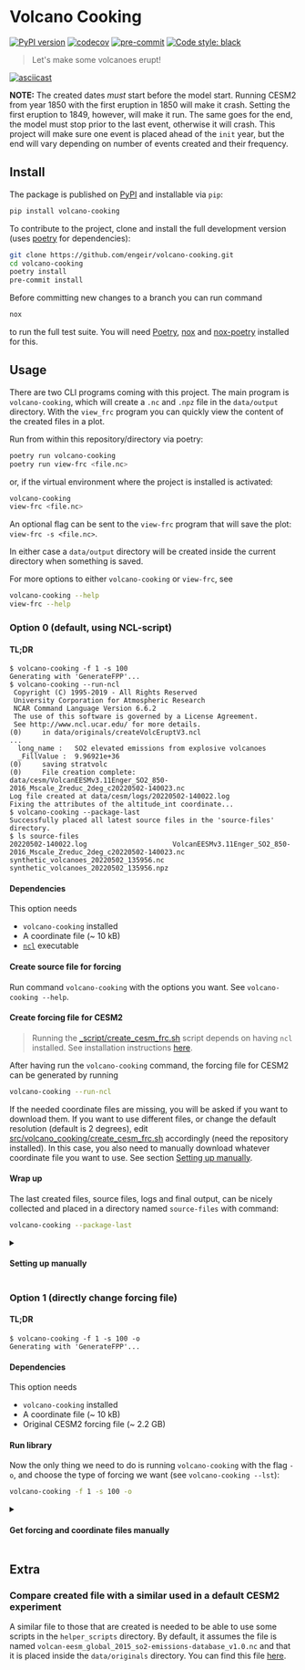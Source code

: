 # Volcano Cooking

[![PyPI version](https://img.shields.io/pypi/v/volcano-cooking)](https://pypi.org/project/volcano-cooking/)
[![codecov](https://codecov.io/gh/engeir/volcano-cooking/branch/main/graph/badge.svg?token=8I5VE7LYA4)](https://codecov.io/gh/engeir/volcano-cooking)
[![pre-commit](https://img.shields.io/badge/pre--commit-enabled-brightgreen?logo=pre-commit&logoColor=white)](https://github.com/pre-commit/pre-commit)
[![Code style: black](https://img.shields.io/badge/code%20style-black-000000.svg)](https://github.com/psf/black)

> Let's make some volcanoes erupt!

[![asciicast](https://asciinema.org/a/6eOsLnlOikscbXYLJqclxytD3.svg)](https://asciinema.org/a/6eOsLnlOikscbXYLJqclxytD3)

__NOTE:__
The created dates *must* start before the model start. Running CESM2 from year 1850 with
the first eruption in 1850 will make it crash. Setting the first eruption to 1849,
however, will make it run. The same goes for the end, the model must stop prior to the
last event, otherwise it will crash. This project will make sure one event is placed
ahead of the `init` year, but the end will vary depending on number of events created
and their frequency.

## Install

The package is published on [PyPI] and installable via `pip`:

```bash
pip install volcano-cooking
```

To contribute to the project, clone and install the full development version (uses
[poetry] for dependencies):

```bash
git clone https://github.com/engeir/volcano-cooking.git
cd volcano-cooking
poetry install
pre-commit install
```

Before committing new changes to a branch you can run command

```bash
nox
```

to run the full test suite. You will need [Poetry], [nox] and [nox-poetry] installed for
this.

## Usage

There are two CLI programs coming with this project. The main program is
`volcano-cooking`, which will create a `.nc` and `.npz` file in the `data/output`
directory. With the `view_frc` program you can quickly view the content of the created
files in a plot.

Run from within this repository/directory via poetry:

```sh
poetry run volcano-cooking
poetry run view-frc <file.nc>
```

or, if the virtual environment where the project is installed is activated:

```sh
volcano-cooking
view-frc <file.nc>
```

An optional flag can be sent to the `view-frc` program that will save the plot:
`view-frc -s <file.nc>`.

In either case a `data/output` directory will be created inside the current directory
when something is saved.

For more options to either `volcano-cooking` or `view-frc`, see

```sh
volcano-cooking --help
view-frc --help
```

### Option 0 (default, using NCL-script)

#### TL;DR

```console
$ volcano-cooking -f 1 -s 100
Generating with 'GenerateFPP'...
$ volcano-cooking --run-ncl
 Copyright (C) 1995-2019 - All Rights Reserved
 University Corporation for Atmospheric Research
 NCAR Command Language Version 6.6.2
 The use of this software is governed by a License Agreement.
 See http://www.ncl.ucar.edu/ for more details.
(0)     in data/originals/createVolcEruptV3.ncl
...
  long_name :   SO2 elevated emissions from explosive volcanoes
  _FillValue :  9.96921e+36
(0)     saving stratvolc
(0)     File creation complete: data/cesm/VolcanEESMv3.11Enger_SO2_850-2016_Mscale_Zreduc_2deg_c20220502-140023.nc
Log file created at data/cesm/logs/20220502-140022.log
Fixing the attributes of the altitude_int coordinate...
$ volcano-cooking --package-last
Successfully placed all latest source files in the 'source-files' directory.
$ ls source-files
20220502-140022.log                     VolcanEESMv3.11Enger_SO2_850-2016_Mscale_Zreduc_2deg_c20220502-140023.nc
synthetic_volcanoes_20220502_135956.nc  synthetic_volcanoes_20220502_135956.npz
```

#### Dependencies

This option needs

- `volcano-cooking` installed
- A coordinate file (~ 10 kB)
- [`ncl`](https://www.ncl.ucar.edu/Download/) executable

#### Create source file for forcing

Run command `volcano-cooking` with the options you want. See `volcano-cooking --help`.

#### Create forcing file for CESM2

> Running the [_script/create_cesm_frc.sh](_script/create_cesm_frc.sh) script depends on
> having `ncl` installed. See installation instructions
> [here](https://www.ncl.ucar.edu/Download/).

After having run the `volcano-cooking` command, the forcing file for CESM2 can be
generated by running

```bash
volcano-cooking --run-ncl
```

If the needed coordinate files are missing, you will be asked if you want to download
them. If you want to use different files, or change the default resolution (default is 2
degrees), edit
[src/volcano_cooking/create_cesm_frc.sh](src/volcano_cooking/create_cesm_frc.sh)
accordingly (need the repository installed). In this case, you also need to manually
download whatever coordinate file you want to use. See section [Setting up
manually](#setting-up-manually).

#### Wrap up

The last created files, source files, logs and final output, can be nicely collected and
placed in a directory named `source-files` with command:

```sh
volcano-cooking --package-last
```

<details><summary><h4>Setting up manually</h4></summary><br>

To be able to create forcing files used by CESM2 from the newly created synthetic file,
we need a script from the [emissions][data_source_files] directory. These are scripts
that use the forcing file this project generates to make a new, full forcing file that
CESM2 accepts (examples of such files can be found [here][volc-frc-complete]). For
example, `createVolcEruptV3.ncl` can be found in the [emissions][data_source_files]
directory. This need a `common.ncl` file, found [here][common-ncl], in addition to other
standard `ncl` libraries. Make sure to edit `createVolcEruptV3.ncl` to read the created
file and that the first and last year cover those used in the created file. A working
version of `createVolcEruptV3.ncl` that uses input files generated by `volcano-cooking`
can be found in [data/originals](data/originals). To see what was changed from the
original, run `diff createVolcEruptV3.ncl createVolcEruptV3.ncl.original`.

Coordinate files are needed when running `createVolcEruptV3.ncl` or similar scripts, and
are located [here][coord-file]. For example `fv_1.9x2.5_L30.nc` which can be used with
two degrees resolution in the atmosphere model. The following commands will download
1 and 2 degree resolution coordinate files, respectively, to the `data/originals`
directory:

```bash
wget --no-check-certificate https://svn-ccsm-inputdata.cgd.ucar.edu/trunk/inputdata/atm/cam/coords/fv_0.9x1.25_L30.nc --directory-prefix data/originals
wget --no-check-certificate https://svn-ccsm-inputdata.cgd.ucar.edu/trunk/inputdata/atm/cam/coords/fv_1.9x2.5_L30.nc --directory-prefix data/originals
```

</details>

### Option 1 (directly change forcing file)

#### TL;DR

```console
$ volcano-cooking -f 1 -s 100 -o
Generating with 'GenerateFPP'...
```

#### Dependencies

This option needs

- `volcano-cooking` installed
- A coordinate file (~ 10 kB)
- Original CESM2 forcing file (~ 2.2 GB)

#### Run library

Now the only thing we need to do is running `volcano-cooking` with the flag `-o`, and
choose the type of forcing we want (see `volcano-cooking --lst`):

```bash
volcano-cooking -f 1 -s 100 -o
```

<details><summary><h4>Get forcing and coordinate files manually</h4></summary><br>

> Manually downloading the files and placing them in the correct directory is *not*
> needed. Running the command as shown above will ask you if you want to download the
> files, and place them where they need to be.

This option relies on having a working forcing file and coordinate file at hand. We will
use the forcing file that CESM2 places in the `stratvolc` directory of the `cam` model.
Download from [this link][stratvolc-forcing] and place it in the `data/originals`
directory, or run command:

```bash
wget --no-check-certificate https://svn-ccsm-inputdata.cgd.ucar.edu/trunk/inputdata/atm/cam/chem/stratvolc/VolcanEESMv3.11_SO2_850-2016_Mscale_Zreduc_2deg_c191125.nc --directory-prefix data/originals
```

It's 2.2 GB file, so it will take some time.

We will also need a coordinate file, specifically `fv_1.9x2.5_L30.nc` which is found
[here][coord-file]. This file is small and quick to download. From the command line:

```bash
wget --no-check-certificate https://svn-ccsm-inputdata.cgd.ucar.edu/trunk/inputdata/atm/cam/coords/fv_0.9x1.25_L30.nc --directory-prefix data/originals
wget --no-check-certificate https://svn-ccsm-inputdata.cgd.ucar.edu/trunk/inputdata/atm/cam/coords/fv_1.9x2.5_L30.nc --directory-prefix data/originals
```

</details>

## Extra

### Compare created file with a similar used in a default CESM2 experiment

A similar file to those that are created is needed to be able to use some scripts in the
`helper_scripts` directory. By default, it assumes the file is named
`volcan-eesm_global_2015_so2-emissions-database_v1.0.nc` and that it is placed inside
the `data/originals` directory. You can find this file [here][volc-frc].

[data_source_files]: https://svn.code.sf.net/p/codescripts/code/trunk/ncl/emission
[common-ncl]: http://svn.code.sf.net/p/codescripts/code/trunk/ncl/lib/common.ncl
[coord-file]: https://svn-ccsm-inputdata.cgd.ucar.edu/trunk/inputdata/atm/cam/coords/
[coords-repo]: https://svn-ccsm-inputdata.cgd.ucar.edu/trunk/inputdata/share/scripgrids/
[volc-frc]: http://catalogue.ceda.ac.uk/uuid/bfbd5ec825fa422f9a858b14ae7b2a0d
[volc-frc-complete]: https://svn-ccsm-inputdata.cgd.ucar.edu/trunk/inputdata/atm/cam/chem/stratvolc/
[stratvolc-forcing]: https://svn-ccsm-inputdata.cgd.ucar.edu/trunk/inputdata/atm/cam/chem/stratvolc/VolcanEESMv3.11_SO2_850-2016_Mscale_Zreduc_2deg_c191125.nc
[pypi]: https://pypi.org/
[nox]: https://nox.thea.codes/en/stable/
[nox-poetry]: https://nox-poetry.readthedocs.io/
[poetry]: https://python-poetry.org
